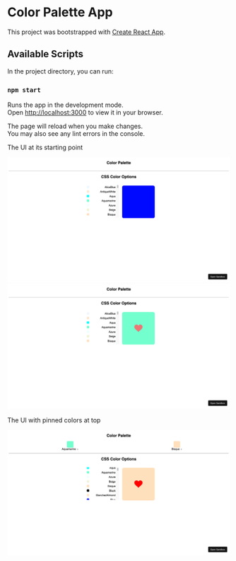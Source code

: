 # Color Palette App

This project was bootstrapped with [Create React App](https://github.com/facebook/create-react-app).

## Available Scripts

In the project directory, you can run:

### `npm start`

Runs the app in the development mode.\
Open [http://localhost:3000](http://localhost:3000) to view it in your browser.

The page will reload when you make changes.\
You may also see any lint errors in the console.

The UI at its starting point
<p align="center">
  <img src="https://github.com/mbruce10/Color-Palette-App/blob/main/images/1-ui.png" alt="The UI at its starting point>
</p>

The UI when hovering over a color
<p align="center">
<img src="https://github.com/mbruce10/Color-Palette-App/blob/main/images/3-hover-heart.png" alt="The UI when hovering over a color"></p>

The UI with pinned colors at top
<p align="center">
<img src="https://github.com/mbruce10/Color-Palette-App/blob/main/images/5-pin-color-2.png" alt="The UI with pinned colors at top">
</p>
